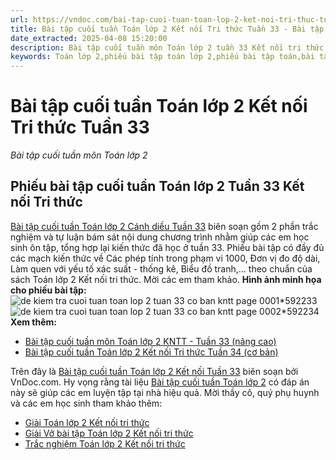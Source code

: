 ```yaml
---
url: https://vndoc.com/bai-tap-cuoi-tuan-toan-lop-2-ket-noi-tri-thuc-tuan-33-319929
title: Bài tập cuối tuần Toán lớp 2 Kết nối Tri thức Tuần 33 - Bài tập cuối tuần môn Toán lớp 2 - VnDoc.com
date_extracted: 2025-04-08 15:20:00
description: Bài tập cuối tuần môn Toán lớp 2 tuần 33 Kết nối tri thức bao gồm lời giải chi tiết cho từng bài tập giúp các em học sinh ôn tập, nâng cao kỹ năng giải Toán lớp 2 của mình.
keywords: Toán lớp 2,phiếu bài tập toán lớp 2,phiếu bài tập toán,bài tập cuối tuần toán lớp 2 kết nối,phiếu bài tập cuối tuần lớp 2 môn toán kết nối tuần 33,bài tập cuối tuần toán lớp 2 kết nối tuần 33,phiếu bài tập cuối tuần 33 toán lớp 2 kết nối,đề kiểm tra cuối tuần lớp 2 môn toán sách kết nối,bài tập toán lớp 2 tuần 33 kết nối,bài tập cuối tuần lớp 2 KNTT,bài tập cuối tuần toán lớp 2 KNTT tuần 33
---
```


# Bài tập cuối tuần Toán lớp 2 Kết nối Tri thức Tuần 33
 _Bài tập cuối tuần môn Toán lớp 2_
## **Phiếu bài tập cuối tuần Toán lớp 2 Tuần 33 Kết nối Tri thức**
[Bài tập cuối tuần Toán lớp 2 Cánh diều Tuần 33](<https://vndoc.com/bai-tap-cuoi-tuan-toan-lop-2-ket-noi-tri-thuc-tuan-33-319929>) biên soạn gồm 2 phần trắc nghiệm và tự luận bám sát nội dung chương trình nhằm giúp các em học sinh ôn tập, tổng hợp lại kiến thức đã học ở tuần 33. Phiếu bài tập có đầy đủ các mạch kiến thức về Các phép tính trong phạm vi 1000, Đơn vị đo độ dài, Làm quen với yếu tố xác suất - thống kê, Biểu đồ tranh,... theo chuẩn của sách Toán lớp 2 Kết nối tri thức. Mời các em tham khảo.
**Hình ảnh minh họa cho phiếu bài tập:**
![de kiem tra cuoi tuan toan lop 2 tuan 33 co ban kntt page 0001*592233](https://i.vdoc.vn/data/image/2024/05/10/de-kiem-tra-cuoi-tuan-toan-lop-2-tuan-33-co-ban-kntt-page-0001.jpg)![de kiem tra cuoi tuan toan lop 2 tuan 33 co ban kntt page 0002*592234](https://i.vdoc.vn/data/image/2024/05/10/de-kiem-tra-cuoi-tuan-toan-lop-2-tuan-33-co-ban-kntt-page-0002.jpg)
**Xem thêm:**
  * [Bài tập cuối tuần môn Toán lớp 2 KNTT - Tuần 33 \(nâng cao\)](<https://vndoc.com/phieu-bai-tap-cuoi-tuan-toan-2-tuan-33-188898>)
  * [Bài tập cuối tuần Toán lớp 2 Kết nối Tri thức Tuần 34 \(cơ bản\)](<https://vndoc.com/phieu-bai-tap-cuoi-tuan-lop-2-tuan-34-154478>)

Trên đây là [Bài tập cuối tuần Toán lớp 2 Kết nối Tuần 33](<https://vndoc.com/bai-tap-cuoi-tuan-toan-lop-2-ket-noi-tri-thuc-tuan-33-319929>) biên soạn bởi VnDoc.com. Hy vọng rằng tài liệu [Bài tập cuối tuần Toán lớp 2](<https://vndoc.com/bai-tap-cuoi-tuan-lop2>) có đáp án này sẽ giúp các em luyện tập tại nhà hiệu quả.
Mời thầy cô, quý phụ huynh và các em học sinh tham khảo thêm:
  * [Giải Toán lớp 2 Kết nối tri thức](<https://vndoc.com/toan-lop2>)
  * [Giải Vở bài tập Toán lớp 2 Kết nối tri thức](<https://vndoc.com/vo-bai-tap-toan2>)
  * [Trắc nghiệm Toán lớp 2 Kết nối tri thức](<https://vndoc.com/trac-nghiem-toan-lop-2-ket-noi-tri-thuc>)

